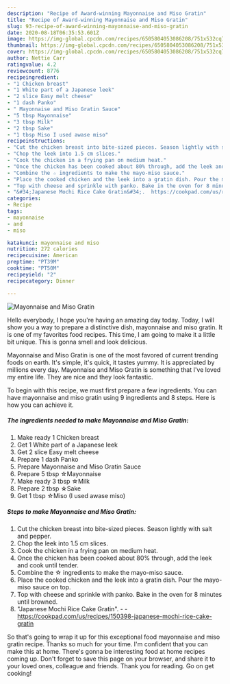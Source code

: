 ```yaml
---
description: "Recipe of Award-winning Mayonnaise and Miso Gratin"
title: "Recipe of Award-winning Mayonnaise and Miso Gratin"
slug: 93-recipe-of-award-winning-mayonnaise-and-miso-gratin
date: 2020-08-18T06:35:53.601Z
image: https://img-global.cpcdn.com/recipes/6505804053086208/751x532cq70/mayonnaise-and-miso-gratin-recipe-main-photo.jpg
thumbnail: https://img-global.cpcdn.com/recipes/6505804053086208/751x532cq70/mayonnaise-and-miso-gratin-recipe-main-photo.jpg
cover: https://img-global.cpcdn.com/recipes/6505804053086208/751x532cq70/mayonnaise-and-miso-gratin-recipe-main-photo.jpg
author: Nettie Carr
ratingvalue: 4.2
reviewcount: 8776
recipeingredient:
- "1 Chicken breast"
- "1 White part of a Japanese leek"
- "2 slice Easy melt cheese"
- "1 dash Panko"
- " Mayonnaise and Miso Gratin Sauce"
- "5 tbsp Mayonnaise"
- "3 tbsp Milk"
- "2 tbsp Sake"
- "1 tbsp Miso I used awase miso"
recipeinstructions:
- "Cut the chicken breast into bite-sized pieces. Season lightly with salt and pepper."
- "Chop the leek into 1.5 cm slices."
- "Cook the chicken in a frying pan on medium heat."
- "Once the chicken has been cooked about 80% through, add the leek and cook until tender."
- "Combine the ☆ ingredients to make the mayo-miso sauce."
- "Place the cooked chicken and the leek into a gratin dish. Pour the mayo-miso sauce on top."
- "Top with cheese and sprinkle with panko. Bake in the oven for 8 minutes until browned."
- "&#34;Japanese Mochi Rice Cake Gratin&#34;.  https://cookpad.com/us/recipes/150398-japanese-mochi-rice-cake-gratin"
categories:
- Recipe
tags:
- mayonnaise
- and
- miso

katakunci: mayonnaise and miso 
nutrition: 272 calories
recipecuisine: American
preptime: "PT39M"
cooktime: "PT50M"
recipeyield: "2"
recipecategory: Dinner

---
```



![Mayonnaise and Miso Gratin](https://img-global.cpcdn.com/recipes/6505804053086208/751x532cq70/mayonnaise-and-miso-gratin-recipe-main-photo.jpg)

Hello everybody, I hope you're having an amazing day today. Today, I will show you a way to prepare a distinctive dish, mayonnaise and miso gratin. It is one of my favorites food recipes. This time, I am going to make it a little bit unique. This is gonna smell and look delicious.



Mayonnaise and Miso Gratin is one of the most favored of current trending foods on earth. It's simple, it's quick, it tastes yummy. It is appreciated by millions every day. Mayonnaise and Miso Gratin is something that I've loved my entire life. They are nice and they look fantastic.


To begin with this recipe, we must first prepare a few ingredients. You can have mayonnaise and miso gratin using 9 ingredients and 8 steps. Here is how you can achieve it.

<!--inarticleads1-->

##### The ingredients needed to make Mayonnaise and Miso Gratin:

1. Make ready 1 Chicken breast
1. Get 1 White part of a Japanese leek
1. Get 2 slice Easy melt cheese
1. Prepare 1 dash Panko
1. Prepare  Mayonnaise and Miso Gratin Sauce
1. Prepare 5 tbsp ☆Mayonnaise
1. Make ready 3 tbsp ☆Milk
1. Prepare 2 tbsp ☆Sake
1. Get 1 tbsp ☆Miso (I used awase miso)




<!--inarticleads2-->

##### Steps to make Mayonnaise and Miso Gratin:

1. Cut the chicken breast into bite-sized pieces. Season lightly with salt and pepper.
1. Chop the leek into 1.5 cm slices.
1. Cook the chicken in a frying pan on medium heat.
1. Once the chicken has been cooked about 80% through, add the leek and cook until tender.
1. Combine the ☆ ingredients to make the mayo-miso sauce.
1. Place the cooked chicken and the leek into a gratin dish. Pour the mayo-miso sauce on top.
1. Top with cheese and sprinkle with panko. Bake in the oven for 8 minutes until browned.
1. &#34;Japanese Mochi Rice Cake Gratin&#34;. -  - https://cookpad.com/us/recipes/150398-japanese-mochi-rice-cake-gratin




So that's going to wrap it up for this exceptional food mayonnaise and miso gratin recipe. Thanks so much for your time. I'm confident that you can make this at home. There's gonna be interesting food at home recipes coming up. Don't forget to save this page on your browser, and share it to your loved ones, colleague and friends. Thank you for reading. Go on get cooking!
